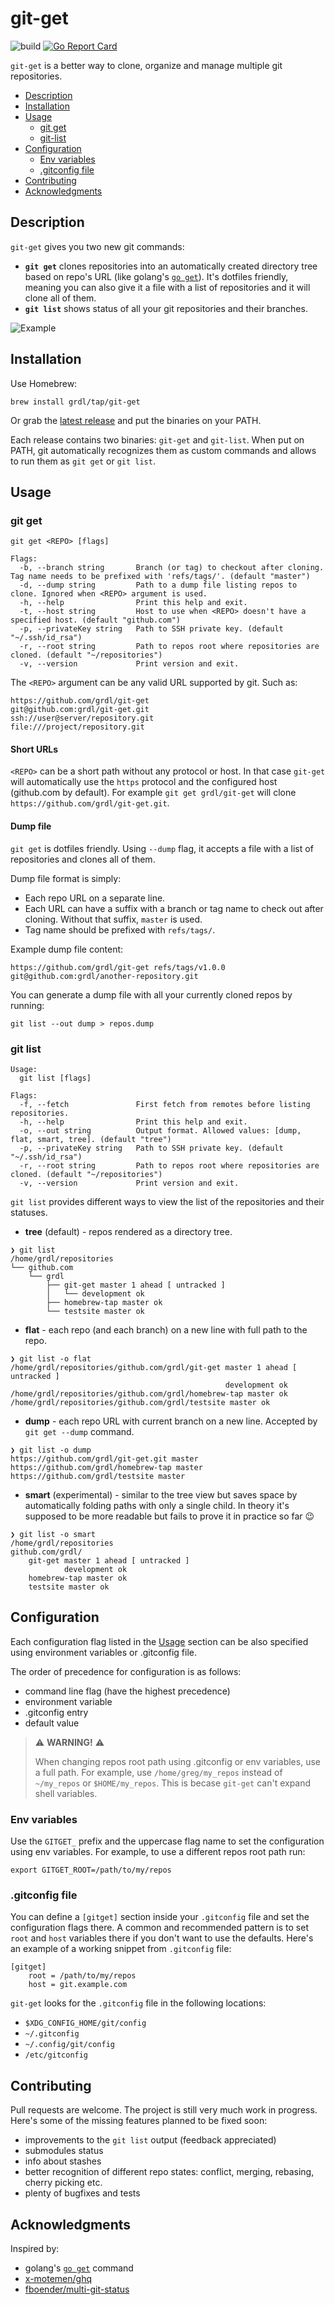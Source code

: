 
# git-get

![build](https://github.com/grdl/git-get/workflows/build/badge.svg)
[![Go Report Card](https://goreportcard.com/badge/github.com/grdl/git-get)](https://goreportcard.com/report/github.com/grdl/git-get)

`git-get` is a better way to clone, organize and manage multiple git repositories. 

* [Description](#description)
* [Installation](#installation)
* [Usage](#usage)
  * [git get](#git-get-1)
  * [git-list](#git-list)
* [Configuration](#configuration)
  * [Env variables](#env-variables)
  * [.gitconfig file](#.gitconfig-file)
* [Contributing](#contributing)
* [Acknowledgments](#acknowledgments)

## Description

`git-get` gives you two new git commands:
- **`git get`** clones repositories into an automatically created directory tree based on repo's URL (like golang's [`go get`](https://golang.org/cmd/go/)). It's dotfiles friendly, meaning you can also give it a file with a list of repositories and it will clone all of them.
- **`git list`** shows status of all your git repositories and their branches.

![Example](./docs/example.svg)

## Installation

Use Homebrew:
```
brew install grdl/tap/git-get
```

Or grab the [latest release](https://github.com/grdl/git-get/releases) and put the binaries on your PATH.

Each release contains two binaries: `git-get` and `git-list`. When put on PATH, git automatically recognizes them as custom commands and allows to run them as `git get` or `git list`.


## Usage

### git get
```
git get <REPO> [flags]

Flags:
  -b, --branch string       Branch (or tag) to checkout after cloning. Tag name needs to be prefixed with 'refs/tags/'. (default "master")
  -d, --dump string         Path to a dump file listing repos to clone. Ignored when <REPO> argument is used.
  -h, --help                Print this help and exit.
  -t, --host string         Host to use when <REPO> doesn't have a specified host. (default "github.com")
  -p, --privateKey string   Path to SSH private key. (default "~/.ssh/id_rsa")
  -r, --root string         Path to repos root where repositories are cloned. (default "~/repositories")
  -v, --version             Print version and exit.
```

The `<REPO>` argument can be any valid URL supported by git. Such as:
```
https://github.com/grdl/git-get
git@github.com:grdl/git-get.git
ssh://user@server/repository.git
file:///project/repository.git
```

#### Short URLs

`<REPO>` can be a short path without any protocol or host. In that case `git-get` will automatically use the `https` protocol and the configured host (github.com by default).
For example `git get grdl/git-get` will clone `https://github.com/grdl/git-get.git`.

#### Dump file

`git get` is dotfiles friendly. Using `--dump` flag, it accepts a file with a list of repositories and clones all of them.

Dump file format is simply:
- Each repo URL on a separate line.
- Each URL can have a suffix with a branch or tag name to check out after cloning. Without that suffix, `master` is used.
- Tag name should be prefixed with `refs/tags/`.

Example dump file content:
```
https://github.com/grdl/git-get refs/tags/v1.0.0
git@github.com:grdl/another-repository.git
```

You can generate a dump file with all your currently cloned repos by running:
```
git list --out dump > repos.dump
``` 


### git list
```
Usage:
  git list [flags]

Flags:
  -f, --fetch               First fetch from remotes before listing repositories.
  -h, --help                Print this help and exit.
  -o, --out string          Output format. Allowed values: [dump, flat, smart, tree]. (default "tree")
  -p, --privateKey string   Path to SSH private key. (default "~/.ssh/id_rsa")
  -r, --root string         Path to repos root where repositories are cloned. (default "~/repositories")
  -v, --version             Print version and exit.
```

`git list` provides different ways to view the list of the repositories and their statuses.

- **tree** (default) - repos rendered as a directory tree.
```
❯ git list
/home/grdl/repositories
└── github.com
    └── grdl
        ├── git-get master 1 ahead [ untracked ]
        │   └── development ok
        ├── homebrew-tap master ok
        └── testsite master ok
```

- **flat** - each repo (and each branch) on a new line with full path to the repo.
```
❯ git list -o flat
/home/grdl/repositories/github.com/grdl/git-get master 1 ahead [ untracked ]
                                                development ok
/home/grdl/repositories/github.com/grdl/homebrew-tap master ok
/home/grdl/repositories/github.com/grdl/testsite master ok
```

- **dump** - each repo URL with current branch on a new line. Accepted by `git get --dump` command.
```
❯ git list -o dump
https://github.com/grdl/git-get.git master
https://github.com/grdl/homebrew-tap master
https://github.com/grdl/testsite master
```

- **smart** (experimental) - similar to the tree view but saves space by automatically folding paths with only a single child. In theory it's supposed to be more readable but fails to prove it in practice so far :wink:
```
❯ git list -o smart
/home/grdl/repositories
github.com/grdl/
    git-get master 1 ahead [ untracked ]
            development ok
    homebrew-tap master ok
    testsite master ok
```


## Configuration

Each configuration flag listed in the [Usage](#Usage) section can be also specified using environment variables or .gitconfig file.

The order of precedence for configuration is as follows:
- command line flag (have the highest precedence)
- environment variable
- .gitconfig entry
- default value

> :warning: **WARNING!** :warning:
>
> When changing repos root path using .gitconfig or env variables, use a full path. For example, use `/home/greg/my_repos` instead of `~/my_repos` or `$HOME/my_repos`. This is becase `git-get` can't expand shell variables.


### Env variables

Use the `GITGET_` prefix and the uppercase flag name to set the configuration using env variables. For example, to use a different repos root path run:
```
export GITGET_ROOT=/path/to/my/repos
```

### .gitconfig file

You can define a `[gitget]` section inside your `.gitconfig` file and set the configuration flags there. A common and recommended pattern is to set `root` and `host` variables there if you don't want to use the defaults. Here's an example of a working snippet from `.gitconfig` file:
```
[gitget]
    root = /path/to/my/repos
    host = git.example.com
```

`git-get` looks for the `.gitconfig` file in the following locations:
- `$XDG_CONFIG_HOME/git/config`
- `~/.gitconfig`
- `~/.config/git/config`
- `/etc/gitconfig`


## Contributing

Pull requests are welcome. The project is still very much work in progress. Here's some of the missing features planned to be fixed soon:
- improvements to the `git list` output (feedback appreciated)
- submodules status
- info about stashes
- better recognition of different repo states: conflict, merging, rebasing, cherry picking etc.
- plenty of bugfixes and tests


## Acknowledgments

Inspired by:
- golang's [`go get`](https://golang.org/cmd/go/) command
- [x-motemen/ghq](https://github.com/x-motemen/ghq)
- [fboender/multi-git-status](https://github.com/fboender/multi-git-status)
